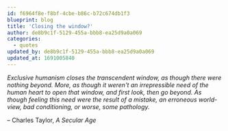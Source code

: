 ```yaml
---
id: f6964f8e-f8bf-4cbe-b86c-b72c674db1f3
blueprint: blog
title: 'Closing the window?'
author: de8b9c1f-5129-455a-bbb8-ea25d9a0a069
categories:
  - quotes
updated_by: de8b9c1f-5129-455a-bbb8-ea25d9a0a069
updated_at: 1691005840
---
```

*Exclusive humanism closes the transcendent window, as though there were nothing beyond. More, as though it weren't an irrepressible need of the human heart to open that window, and first look, then go beyond. As though feeling this need were the result of a mistake, an erroneous world-view, bad conditioning, or worse, some pathology.*

– Charles Taylor, *A Secular Age*